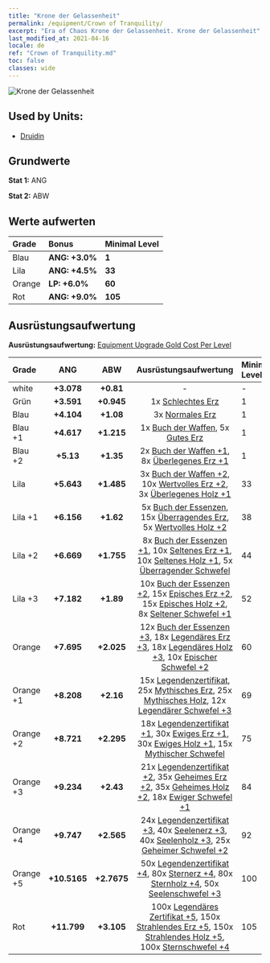 ```yaml
---
title: "Krone der Gelassenheit"
permalink: /equipment/Crown of Tranquility/
excerpt: "Era of Chaos Krone der Gelassenheit. Krone der Gelassenheit"
last_modified_at: 2021-04-16
locale: de
ref: "Crown of Tranquility.md"
toc: false
classes: wide
---
```


  ![Krone der Gelassenheit](/images/e/e_2081.png)

## Used by Units:

* [Druidin](/de/units/Druid/) 


## Grundwerte
 **Stat 1:** ANG

 **Stat 2:** ABW

## Werte aufwerten

  |     Grade    |   Bonus | Minimal Level | 
  |:-------------|:--------|:--------------| 
  | Blau | **ANG: +3.0%** | **1** | 
  | Lila | **ANG: +4.5%** | **33** | 
  | Orange | **LP: +6.0%** | **60** | 
  | Rot | **ANG: +9.0%** | **105** | 


## Ausrüstungsaufwertung
 **Ausrüstungsaufwertung:** [Equipment Upgrade Gold Cost Per Level](/equipment/EquipmentUpgradeCostPerLevel/) 

  |          Grade      | ANG | ABW | Ausrüstungsaufwertung | Minimal Level |
  |:--------------------|:---------:|:---------:|:----------------:|:--------------|
  | white | **+3.078** | **+0.81** | - | - |
  | Grün | **+3.591** | **+0.945** | 1x [Schlechtes Erz](/de/Items/mat_1/) | 1 |
  | Blau | **+4.104** | **+1.08** | 3x [Normales Erz](/de/Items/mat_6/) | 1 |
  | Blau +1 | **+4.617** | **+1.215** | 1x [Buch der Waffen](/de/Items/mat_18/), 5x [Gutes Erz](/de/Items/mat_12/) | 1 |
  | Blau +2 | **+5.13** | **+1.35** | 2x [Buch der Waffen +1](/de/Items/mat_25/), 8x [Überlegenes Erz +1](/de/Items/mat_19/) | 1 |
  | Lila | **+5.643** | **+1.485** | 3x [Buch der Waffen +2](/de/Items/mat_32/), 10x [Wertvolles Erz +2](/de/Items/mat_26/), 3x [Überlegenes Holz +1](/de/Items/mat_20/) | 33 |
  | Lila +1 | **+6.156** | **+1.62** | 5x [Buch der Essenzen](/de/Items/mat_39/), 15x [Überragendes Erz](/de/Items/mat_33/), 5x [Wertvolles Holz +2](/de/Items/mat_27/) | 38 |
  | Lila +2 | **+6.669** | **+1.755** | 8x [Buch der Essenzen +1](/de/Items/mat_46/), 10x [Seltenes Erz +1](/de/Items/mat_40/), 10x [Seltenes Holz +1](/de/Items/mat_41/), 5x [Überragender Schwefel](/de/Items/mat_36/) | 44 |
  | Lila +3 | **+7.182** | **+1.89** | 10x [Buch der Essenzen +2](/de/Items/mat_53/), 15x [Episches Erz +2](/de/Items/mat_47/), 15x [Episches Holz +2](/de/Items/mat_48/), 8x [Seltener Schwefel +1](/de/Items/mat_43/) | 52 |
  | Orange | **+7.695** | **+2.025** | 12x [Buch der Essenzen +3](/de/Items/mat_60/), 18x [Legendäres Erz +3](/de/Items/mat_54/), 18x [Legendäres Holz +3](/de/Items/mat_55/), 10x [Epischer Schwefel +2](/de/Items/mat_50/) | 60 |
  | Orange +1 | **+8.208** | **+2.16** | 15x [Legendenzertifikat](/de/Items/mat_67/), 25x [Mythisches Erz](/de/Items/mat_61/), 25x [Mythisches Holz](/de/Items/mat_62/), 12x [Legendärer Schwefel +3](/de/Items/mat_57/) | 69 |
  | Orange +2 | **+8.721** | **+2.295** | 18x [Legendenzertifikat +1](/de/Items/mat_74/), 30x [Ewiges Erz +1](/de/Items/mat_68/), 30x [Ewiges Holz +1](/de/Items/mat_69/), 15x [Mythischer Schwefel](/de/Items/mat_64/) | 75 |
  | Orange +3 | **+9.234** | **+2.43** | 21x [Legendenzertifikat +2](/de/Items/mat_81/), 35x [Geheimes Erz +2](/de/Items/mat_75/), 35x [Geheimes Holz +2](/de/Items/mat_76/), 18x [Ewiger Schwefel +1](/de/Items/mat_71/) | 84 |
  | Orange +4 | **+9.747** | **+2.565** | 24x [Legendenzertifikat +3](/de/Items/mat_88/), 40x [Seelenerz +3](/de/Items/mat_82/), 40x [Seelenholz +3](/de/Items/mat_83/), 25x [Geheimer Schwefel +2](/de/Items/mat_78/) | 92 |
  | Orange +5 | **+10.5165** | **+2.7675** | 50x [Legendenzertifikat +4](/de/Items/mat_95/), 80x [Sternerz +4](/de/Items/mat_89/), 80x [Sternholz +4](/de/Items/mat_90/), 50x [Seelenschwefel +3](/de/Items/mat_85/) | 100 |
  | Rot | **+11.799** | **+3.105** | 100x [Legendäres Zertifikat +5](/de/Items/mat_102/), 150x [Strahlendes Erz +5](/de/Items/mat_96/), 150x [Strahlendes Holz +5](/de/Items/mat_97/), 100x [Sternschwefel +4](/de/Items/mat_92/) | 105 |

